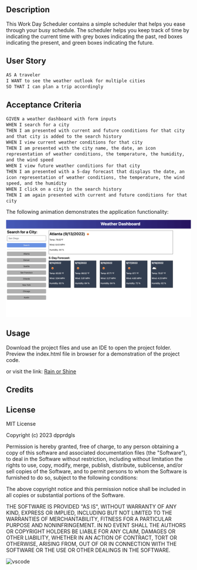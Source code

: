 # <Rain or Shine Weather Dashboard>

## Description

This Work Day Scheduler contains a simple scheduler that helps you ease through your busy schedule. The scheduler helps you keep track of time by indicating the current time with grey boxes indicating the past, red boxes indicating the present, and green boxes indicating the future.

## User Story

```
AS A traveler
I WANT to see the weather outlook for multiple cities
SO THAT I can plan a trip accordingly
```

## Acceptance Criteria

```
GIVEN a weather dashboard with form inputs
WHEN I search for a city
THEN I am presented with current and future conditions for that city and that city is added to the search history
WHEN I view current weather conditions for that city
THEN I am presented with the city name, the date, an icon representation of weather conditions, the temperature, the humidity, and the wind speed
WHEN I view future weather conditions for that city
THEN I am presented with a 5-day forecast that displays the date, an icon representation of weather conditions, the temperature, the wind speed, and the humidity
WHEN I click on a city in the search history
THEN I am again presented with current and future conditions for that city
```

The following animation demonstrates the application functionality:

<!-- @TODO: create ticket to review/update image) -->
![A user clicks on slots on the color-coded calendar and edits the events.](./assets/img/06-server-side-apis-homework-demo.png)



## Usage


Download the project files and use an IDE to open the project folder. Preview the index.html file in browser for a demonstration of the project code. 

or visit the link:
[Rain or Shine](https://dpprdgls.github.io/Work-Day-Scheduler/)


## Credits



## License

MIT License

Copyright (c) 2023 dpprdgls

Permission is hereby granted, free of charge, to any person obtaining a copy
of this software and associated documentation files (the "Software"), to deal
in the Software without restriction, including without limitation the rights
to use, copy, modify, merge, publish, distribute, sublicense, and/or sell
copies of the Software, and to permit persons to whom the Software is
furnished to do so, subject to the following conditions:

The above copyright notice and this permission notice shall be included in all
copies or substantial portions of the Software.

THE SOFTWARE IS PROVIDED "AS IS", WITHOUT WARRANTY OF ANY KIND, EXPRESS OR
IMPLIED, INCLUDING BUT NOT LIMITED TO THE WARRANTIES OF MERCHANTABILITY,
FITNESS FOR A PARTICULAR PURPOSE AND NONINFRINGEMENT. IN NO EVENT SHALL THE
AUTHORS OR COPYRIGHT HOLDERS BE LIABLE FOR ANY CLAIM, DAMAGES OR OTHER
LIABILITY, WHETHER IN AN ACTION OF CONTRACT, TORT OR OTHERWISE, ARISING FROM,
OUT OF OR IN CONNECTION WITH THE SOFTWARE OR THE USE OR OTHER DEALINGS IN THE
SOFTWARE.


![vscode](https://img.shields.io/badge/Made%20for-VSCode-1f425f.svg)